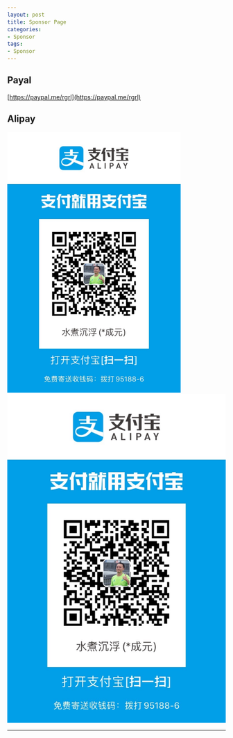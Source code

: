 ```yaml
---
layout: post
title: Sponsor Page
categories:
- Sponsor
tags:
- Sponsor
---
```


     
	 
## Payal
[https://paypal.me/rgrl](https://paypal.me/rgrl)
## Alipay
<img src="/media/pic/alipay_collect.jpg" width=400px alt=
"">
</img>
![](/media/pic/alipay_collect.jpg)


----

